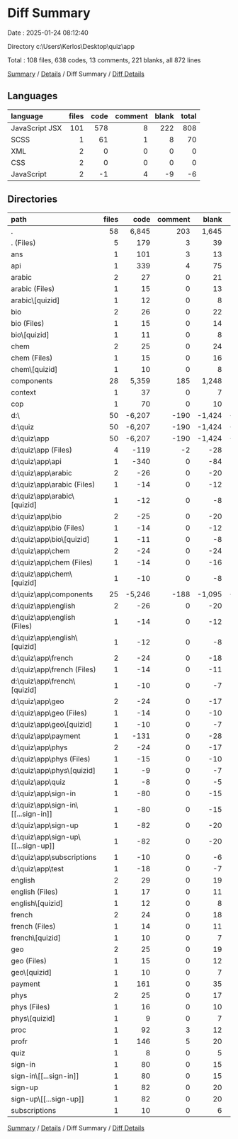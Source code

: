 # Diff Summary

Date : 2025-01-24 08:12:40

Directory c:\\Users\\Kerlos\\Desktop\\quiz\\app

Total : 108 files,  638 codes, 13 comments, 221 blanks, all 872 lines

[Summary](results.md) / [Details](details.md) / Diff Summary / [Diff Details](diff-details.md)

## Languages
| language | files | code | comment | blank | total |
| :--- | ---: | ---: | ---: | ---: | ---: |
| JavaScript JSX | 101 | 578 | 8 | 222 | 808 |
| SCSS | 1 | 61 | 1 | 8 | 70 |
| XML | 2 | 0 | 0 | 0 | 0 |
| CSS | 2 | 0 | 0 | 0 | 0 |
| JavaScript | 2 | -1 | 4 | -9 | -6 |

## Directories
| path | files | code | comment | blank | total |
| :--- | ---: | ---: | ---: | ---: | ---: |
| . | 58 | 6,845 | 203 | 1,645 | 8,693 |
| . (Files) | 5 | 179 | 3 | 39 | 221 |
| ans | 1 | 101 | 3 | 13 | 117 |
| api | 1 | 339 | 4 | 75 | 418 |
| arabic | 2 | 27 | 0 | 21 | 48 |
| arabic (Files) | 1 | 15 | 0 | 13 | 28 |
| arabic\\[quizid] | 1 | 12 | 0 | 8 | 20 |
| bio | 2 | 26 | 0 | 22 | 48 |
| bio (Files) | 1 | 15 | 0 | 14 | 29 |
| bio\\[quizid] | 1 | 11 | 0 | 8 | 19 |
| chem | 2 | 25 | 0 | 24 | 49 |
| chem (Files) | 1 | 15 | 0 | 16 | 31 |
| chem\\[quizid] | 1 | 10 | 0 | 8 | 18 |
| components | 28 | 5,359 | 185 | 1,248 | 6,792 |
| context | 1 | 37 | 0 | 7 | 44 |
| cop | 1 | 70 | 0 | 10 | 80 |
| d:\\ | 50 | -6,207 | -190 | -1,424 | -7,821 |
| d:\\quiz | 50 | -6,207 | -190 | -1,424 | -7,821 |
| d:\\quiz\\app | 50 | -6,207 | -190 | -1,424 | -7,821 |
| d:\\quiz\\app (Files) | 4 | -119 | -2 | -28 | -149 |
| d:\\quiz\\app\\api | 1 | -340 | 0 | -84 | -424 |
| d:\\quiz\\app\\arabic | 2 | -26 | 0 | -20 | -46 |
| d:\\quiz\\app\\arabic (Files) | 1 | -14 | 0 | -12 | -26 |
| d:\\quiz\\app\\arabic\\[quizid] | 1 | -12 | 0 | -8 | -20 |
| d:\\quiz\\app\\bio | 2 | -25 | 0 | -20 | -45 |
| d:\\quiz\\app\\bio (Files) | 1 | -14 | 0 | -12 | -26 |
| d:\\quiz\\app\\bio\\[quizid] | 1 | -11 | 0 | -8 | -19 |
| d:\\quiz\\app\\chem | 2 | -24 | 0 | -24 | -48 |
| d:\\quiz\\app\\chem (Files) | 1 | -14 | 0 | -16 | -30 |
| d:\\quiz\\app\\chem\\[quizid] | 1 | -10 | 0 | -8 | -18 |
| d:\\quiz\\app\\components | 25 | -5,246 | -188 | -1,095 | -6,529 |
| d:\\quiz\\app\\english | 2 | -26 | 0 | -20 | -46 |
| d:\\quiz\\app\\english (Files) | 1 | -14 | 0 | -12 | -26 |
| d:\\quiz\\app\\english\\[quizid] | 1 | -12 | 0 | -8 | -20 |
| d:\\quiz\\app\\french | 2 | -24 | 0 | -18 | -42 |
| d:\\quiz\\app\\french (Files) | 1 | -14 | 0 | -11 | -25 |
| d:\\quiz\\app\\french\\[quizid] | 1 | -10 | 0 | -7 | -17 |
| d:\\quiz\\app\\geo | 2 | -24 | 0 | -17 | -41 |
| d:\\quiz\\app\\geo (Files) | 1 | -14 | 0 | -10 | -24 |
| d:\\quiz\\app\\geo\\[quizid] | 1 | -10 | 0 | -7 | -17 |
| d:\\quiz\\app\\payment | 1 | -131 | 0 | -28 | -159 |
| d:\\quiz\\app\\phys | 2 | -24 | 0 | -17 | -41 |
| d:\\quiz\\app\\phys (Files) | 1 | -15 | 0 | -10 | -25 |
| d:\\quiz\\app\\phys\\[quizid] | 1 | -9 | 0 | -7 | -16 |
| d:\\quiz\\app\\quiz | 1 | -8 | 0 | -5 | -13 |
| d:\\quiz\\app\\sign-in | 1 | -80 | 0 | -15 | -95 |
| d:\\quiz\\app\\sign-in\\[[...sign-in]] | 1 | -80 | 0 | -15 | -95 |
| d:\\quiz\\app\\sign-up | 1 | -82 | 0 | -20 | -102 |
| d:\\quiz\\app\\sign-up\\[[...sign-up]] | 1 | -82 | 0 | -20 | -102 |
| d:\\quiz\\app\\subscriptions | 1 | -10 | 0 | -6 | -16 |
| d:\\quiz\\app\\test | 1 | -18 | 0 | -7 | -25 |
| english | 2 | 29 | 0 | 19 | 48 |
| english (Files) | 1 | 17 | 0 | 11 | 28 |
| english\\[quizid] | 1 | 12 | 0 | 8 | 20 |
| french | 2 | 24 | 0 | 18 | 42 |
| french (Files) | 1 | 14 | 0 | 11 | 25 |
| french\\[quizid] | 1 | 10 | 0 | 7 | 17 |
| geo | 2 | 25 | 0 | 19 | 44 |
| geo (Files) | 1 | 15 | 0 | 12 | 27 |
| geo\\[quizid] | 1 | 10 | 0 | 7 | 17 |
| payment | 1 | 161 | 0 | 35 | 196 |
| phys | 2 | 25 | 0 | 17 | 42 |
| phys (Files) | 1 | 16 | 0 | 10 | 26 |
| phys\\[quizid] | 1 | 9 | 0 | 7 | 16 |
| proc | 1 | 92 | 3 | 12 | 107 |
| profr | 1 | 146 | 5 | 20 | 171 |
| quiz | 1 | 8 | 0 | 5 | 13 |
| sign-in | 1 | 80 | 0 | 15 | 95 |
| sign-in\\[[...sign-in]] | 1 | 80 | 0 | 15 | 95 |
| sign-up | 1 | 82 | 0 | 20 | 102 |
| sign-up\\[[...sign-up]] | 1 | 82 | 0 | 20 | 102 |
| subscriptions | 1 | 10 | 0 | 6 | 16 |

[Summary](results.md) / [Details](details.md) / Diff Summary / [Diff Details](diff-details.md)